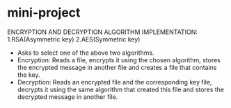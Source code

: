 # mini-project
ENCRYPTION AND DECRYPTION ALGORITHM IMPLEMENTATION:
1.RSA(Asymmetric key)
2.AES(Symmetric key)
* Asks to select one of the above two algorithms.
* Encryption: Reads a file, encrypts it using the chosen algorithm, stores the encrypted message in another file and creates a file that contains the key.
* Decryption: Reads an encrypted file and the corresponding key file, decrypts it using the same algorithm that created this file and stores the decrypted message in another file.

